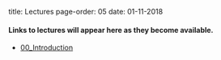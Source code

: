 title: Lectures
page-order: 05
date: 01-11-2018

#### Links to lectures will appear here as they become available.

 - [00_Introduction](https://docs.google.com/presentation/d/1U7ztmBr8QP_Ot2M8SEbA8tt1MM3yWSwdJJPkL0RpmZw/edit?usp=sharing)
